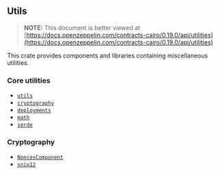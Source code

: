 ## Utils

> **NOTE:** This document is better viewed at [https://docs.openzeppelin.com/contracts-cairo/0.19.0/api/utilities](https://docs.openzeppelin.com/contracts-cairo/0.19.0/api/utilities)

This crate provides components and libraries containing miscellaneous utilities.

### Core utilities

- [`utils`](https://docs.openzeppelin.com/contracts-cairo/0.19.0/api/utilities#utils)
- [`cryptography`](https://docs.openzeppelin.com/contracts-cairo/0.19.0/api/utilities#cryptography)
- [`deployments`](https://docs.openzeppelin.com/contracts-cairo/0.19.0/api/utilities#deployments)
- [`math`](https://docs.openzeppelin.com/contracts-cairo/0.19.0/api/utilities#math)
- [`serde`](https://docs.openzeppelin.com/contracts-cairo/0.19.0/api/utilities#serde)

### Cryptography

- [`NoncesComponent`](https://docs.openzeppelin.com/contracts-cairo/0.19.0/api/utilities#NoncesComponent)
- [`snip12`](https://docs.openzeppelin.com/contracts-cairo/0.19.0/api/utilities#snip12)

